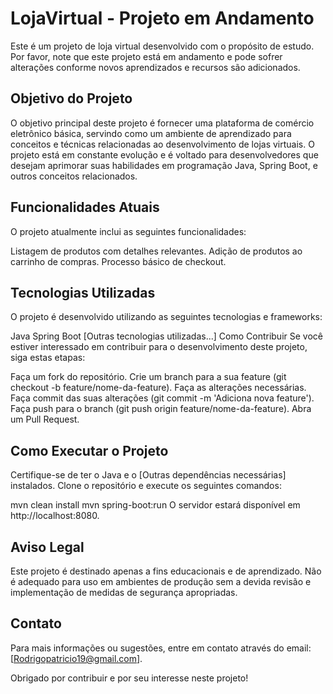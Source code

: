 # LojaVirtual - Projeto em Andamento
Este é um projeto de loja virtual desenvolvido com o propósito de estudo. Por favor, note que este projeto está em andamento e pode sofrer alterações conforme novos aprendizados e recursos são adicionados.

## Objetivo do Projeto
O objetivo principal deste projeto é fornecer uma plataforma de comércio eletrônico básica, servindo como um ambiente de aprendizado para conceitos e técnicas relacionadas ao desenvolvimento de lojas virtuais. O projeto está em constante evolução e é voltado para desenvolvedores que desejam aprimorar suas habilidades em programação Java, Spring Boot, e outros conceitos relacionados.

## Funcionalidades Atuais
O projeto atualmente inclui as seguintes funcionalidades:

Listagem de produtos com detalhes relevantes.
Adição de produtos ao carrinho de compras.
Processo básico de checkout.

## Tecnologias Utilizadas
O projeto é desenvolvido utilizando as seguintes tecnologias e frameworks:

Java
Spring Boot
[Outras tecnologias utilizadas...]
Como Contribuir
Se você estiver interessado em contribuir para o desenvolvimento deste projeto, siga estas etapas:

Faça um fork do repositório.
Crie um branch para a sua feature (git checkout -b feature/nome-da-feature).
Faça as alterações necessárias.
Faça commit das suas alterações (git commit -m 'Adiciona nova feature').
Faça push para o branch (git push origin feature/nome-da-feature).
Abra um Pull Request.

## Como Executar o Projeto
Certifique-se de ter o Java e o [Outras dependências necessárias] instalados. Clone o repositório e execute os seguintes comandos:


mvn clean install
mvn spring-boot:run
O servidor estará disponível em http://localhost:8080.

## Aviso Legal
Este projeto é destinado apenas a fins educacionais e de aprendizado. Não é adequado para uso em ambientes de produção sem a devida revisão e implementação de medidas de segurança apropriadas.

## Contato
Para mais informações ou sugestões, entre em contato através do email: [Rodrigopatricio19@gmail.com].

Obrigado por contribuir e por seu interesse neste projeto!
